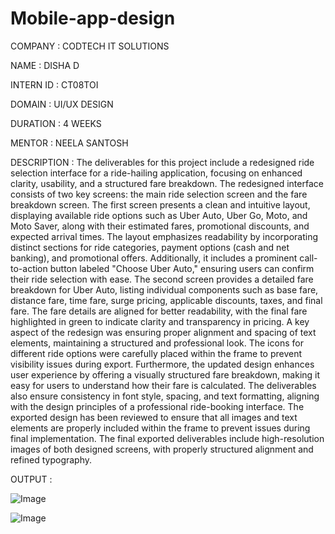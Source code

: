 # Mobile-app-design

COMPANY : CODTECH IT SOLUTIONS

NAME : DISHA D

INTERN ID : CT08TOI

DOMAIN : UI/UX DESIGN

DURATION : 4 WEEKS

MENTOR : NEELA SANTOSH

DESCRIPTION : The deliverables for this project include a redesigned ride selection interface for a ride-hailing application, focusing on enhanced clarity, usability, and a structured fare breakdown. The redesigned interface consists of two key screens: the main ride selection screen and the fare breakdown screen. The first screen presents a clean and intuitive layout, displaying available ride options such as Uber Auto, Uber Go, Moto, and Moto Saver, along with their estimated fares, promotional discounts, and expected arrival times. The layout emphasizes readability by incorporating distinct sections for ride categories, payment options (cash and net banking), and promotional offers. Additionally, it includes a prominent call-to-action button labeled "Choose Uber Auto," ensuring users can confirm their ride selection with ease. The second screen provides a detailed fare breakdown for Uber Auto, listing individual components such as base fare, distance fare, time fare, surge pricing, applicable discounts, taxes, and final fare. The fare details are aligned for better readability, with the final fare highlighted in green to indicate clarity and transparency in pricing. A key aspect of the redesign was ensuring proper alignment and spacing of text elements, maintaining a structured and professional look. The icons for different ride options were carefully placed within the frame to prevent visibility issues during export. Furthermore, the updated design enhances user experience by offering a visually structured fare breakdown, making it easy for users to understand how their fare is calculated. The deliverables also ensure consistency in font style, spacing, and text formatting, aligning with the design principles of a professional ride-booking interface. The exported design has been reviewed to ensure that all images and text elements are properly included within the frame to prevent issues during final implementation. The final exported deliverables include high-resolution images of both designed screens, with properly structured alignment and refined typography.

OUTPUT : 

![Image](https://github.com/user-attachments/assets/85244275-58a8-4649-b1b3-0ec77a141d26)

![Image](https://github.com/user-attachments/assets/c6731e77-6d2e-4860-bf2b-dcad92adefc2)
